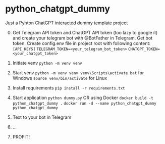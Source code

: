 # python_chatgpt_dummy
Just a Pyhton ChatGPT interacted dummy template project

0. Get Telegram API token and ChatGPT API token (too lazy to google it) and create your telegram bot with @BotFather in Telegram. Get bot token. 
Create config.env file in project root with following content:
``` [API_KEYS] ```
``` TELEGRAM_TOKEN=<your_telegram_bot_token> ```
``` CHATGPT_TOKEN=<your_chatgpt_token> ```

1. Initiate venv
``` python -m venv venv ```

2. Start venv
``` python -m venv venv venv\Scripts\activate.bat ``` for Windows
``` source venv/bin/activate ``` for Linux

3. Install requirements
``` pip install -r requirements.txt ```

4. Start application
``` python dummy.py ```
OR using Docker
``` docker build -t python_chatgpt_dummy . ```
``` docker run -d --name python_chatgpt_dummy python_chatgpt_dummy ```

5. Text to your bot in Telegram

6. ...

7. PROFIT!